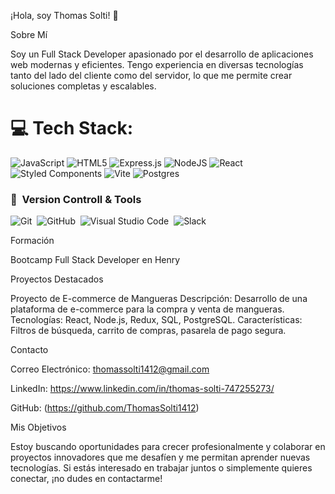 ¡Hola, soy Thomas Solti! 👋

Sobre Mí

Soy un Full Stack Developer apasionado por el desarrollo de aplicaciones web modernas y eficientes. Tengo experiencia en diversas tecnologías tanto del lado del cliente como del servidor, lo que me permite crear soluciones completas y escalables.

# 💻 Tech Stack:
![JavaScript](https://img.shields.io/badge/javascript-%23323330.svg?style=for-the-badge&logo=javascript&logoColor=%23F7DF1E) ![HTML5](https://img.shields.io/badge/html5-%23E34F26.svg?style=for-the-badge&logo=html5&logoColor=white) ![Express.js](https://img.shields.io/badge/express.js-%23404d59.svg?style=for-the-badge&logo=express&logoColor=%2361DAFB) ![NodeJS](https://img.shields.io/badge/node.js-6DA55F?style=for-the-badge&logo=node.js&logoColor=white) ![React](https://img.shields.io/badge/react-%2320232a.svg?style=for-the-badge&logo=react&logoColor=%2361DAFB) ![Styled Components](https://img.shields.io/badge/styled--components-DB7093?style=for-the-badge&logo=styled-components&logoColor=white) ![Vite](https://img.shields.io/badge/vite-%23646CFF.svg?style=for-the-badge&logo=vite&logoColor=white) ![Postgres](https://img.shields.io/badge/postgres-%23316192.svg?style=for-the-badge&logo=postgresql&logoColor=white)

### 🧰 &nbsp;Version Controll & Tools 

![Git](https://img.shields.io/badge/git-%23F05033.svg?style=for-the-badge&logo=git&logoColor=white)&nbsp;
![GitHub](https://img.shields.io/badge/github-%23121011.svg?style=for-the-badge&logo=github&logoColor=white)&nbsp;
![Visual Studio Code](https://img.shields.io/badge/Visual%20Studio%20Code-0078d7.svg?style=for-the-badge&logo=visual-studio-code&logoColor=white)&nbsp;
![Slack](https://img.shields.io/badge/Slack-4A154B?style=for-the-badge&logo=slack&logoColor=white)&nbsp;

Formación

Bootcamp Full Stack Developer en Henry

Proyectos Destacados

Proyecto de E-commerce de Mangueras
Descripción: Desarrollo de una plataforma de e-commerce para la compra y venta de mangueras.
Tecnologías: React, Node.js, Redux, SQL, PostgreSQL.
Características: Filtros de búsqueda, carrito de compras, pasarela de pago segura.

Contacto

Correo Electrónico: thomassolti1412@gmail.com

LinkedIn: https://www.linkedin.com/in/thomas-solti-747255273/

GitHub: (https://github.com/ThomasSolti1412)

Mis Objetivos

Estoy buscando oportunidades para crecer profesionalmente y colaborar en proyectos innovadores que me desafíen y me permitan aprender nuevas tecnologías. Si estás interesado en trabajar juntos o simplemente quieres conectar, ¡no dudes en contactarme!

